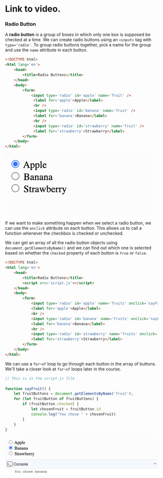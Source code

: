 # Link to video.

### Radio Button

A **radio button** is a group of boxes in which only one box is supposed be checked at a time.  We can create radio buttons using an `<input>` tag with `type='radio'`. To group radio buttons together, pick a name for the group and use the `name` attribute in each button.

```html
<!DOCTYPE html>
<html lang='en'>
    <head>
        <title>Radio Buttons</title>
    </head>
    <body>
        <form>
            <input type='radio' id='apple' name='fruit' />
             <label for='apple'>Apple</label>
             <br />
             <input type='radio' id='banana' name='fruit' />
             <label for='banana'>Banana</label>
             <br />
             <input type='radio' id='strawberry' name='fruit' />
             <label for='strawberry'>Strawberry</label>
        </form>
    </body>
</html>
```

![](../../Images/js_radio_buttons_1.png)

If we want to make something happen when we select a radio button, we can use the `onclick` attribute on each button. This allows us to call a function whenever the checkbox is checked or unchecked.

We can get an array of all the radio button objects using `document.getElementsByName()` and we can find out which one is selected based on whether the `checked` property of each button is `true` or `false`.

```html
<!DOCTYPE html>
<html lang='en'>
    <head>
        <title>Radio Buttons</title>
        <script src='script.js'></script>
    </head>
    <body>
        <form>
            <input type='radio' id='apple' name='fruits' onclick='sayFruit()' />
            <label for='apple'>Apple</label>
            <br />
            <input type='radio' id='banana' name='fruits' onclick='sayFruit()'/>
            <label for='banana'>Banana</label>
            <br />
            <input type='radio' id='strawberry' name='fruits' onclick='sayFruit()'/>
            <label for='strawberry'>Strawberry</label>
        </form>
    </body>
</html>
```

We can use a `for`-`of` loop to go through each button in the array of buttons. We'll take a closer look at `for`-`of` loops later in the course.

```js
// This is in the script.js file

function sayFruit() {
    let fruitButtons = document.getElementsByName('fruit');
    for (let fruitButton of fruitButtons) {
        if (fruitButton.checked) {
            let chosenFruit = fruitButton.id
            console.log("You chose " + chosenFruit)
        }
    }
}
```

![](../../Images/js_radio_buttons_2.png)
